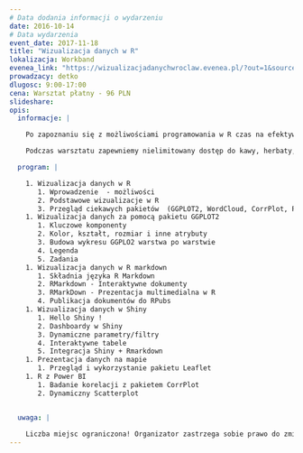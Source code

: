 ```yaml
---
# Data dodania informacji o wydarzeniu
date: 2016-10-14
# Data wydarzenia
event_date: 2017-11-18
title: "Wizualizacja danych w R"
lokalizacja: Workband
evenea_link: "https://wizualizacjadanychwroclaw.evenea.pl/?out=1&source=event_iframe"
prowadzacy: detko
dlugosc: 9:00-17:00
cena: Warsztat płatny - 96 PLN
slideshare:
opis:
  informacje: |

    Po zapoznaniu się z możliwościami programowania w R czas na efektywną prezentację danych. Podczas warsztatu prowadzący bardzo przekrojowo zaprezentuje możliwości związane z wizualizacja danych w R. Począwszy od podstawowych wizualizacji, poprzez analizę danych za pomocą pakietu GGPLOT2, budowę interaktywnych dokumentów RMarkDown kończąc na zaawansowanych aplikacjach zbudowanych w Shiny czy Power BI. Zaprezentowane zostaną także metody publikowania prac do serwisu RPubs. Warsztat przewidziany jest dla osób które posiadają podstawową wiedzę z zakresu programowania w R. 

    Podczas warsztatu zapewniemy nielimitowany dostęp do kawy, herbaty, wody. W porze obiadowej zapewniamy pizzę.

  program: |

    1. Wizualizacja danych w R
       1. Wprowadzenie  - możliwości
       2. Podstawowe wizualizacje w R
       3. Przegląd ciekawych pakietów  (GGPLOT2, WordCloud, CorrPlot, Plotly..)
    1. Wizualizacja danych za pomocą pakietu GGPLOT2 
       1. Kluczowe komponenty
       2. Kolor, kształt, rozmiar i inne atrybuty
       3. Budowa wykresu GGPLO2 warstwa po warstwie
       4. Legenda
       5. Zadania
    1. Wizualizacja danych w R markdown
       1. Składnia języka R Markdown
       2. RMarkdown - Interaktywne dokumenty
       3. RMarkDown - Prezentacja multimedialna w R
       4. Publikacja dokumentów do RPubs
    1. Wizualizacja danych w Shiny
       1. Hello Shiny !
       2. Dashboardy w Shiny
       3. Dynamiczne parametry/filtry
       4. Interaktywne tabele
       5. Integracja Shiny + Rmarkdown
    1. Prezentacja danych na mapie
       1. Przegląd i wykorzystanie pakietu Leaflet
    1. R z Power BI
       1. Badanie korelacji z pakietem CorrPlot
       2. Dynamiczny Scatterplot 


  uwaga: |
 
    Liczba miejsc ograniczona! Organizator zastrzega sobie prawo do zmiany lokalizacji wydarzenia oraz jego odwołania w przypadku niezgłoszenia się minimalnej liczby uczestników.
---
```

